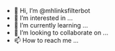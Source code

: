 - 👋 Hi, I’m @mhlinksfilterbot
- 👀 I’m interested in ...
- 🌱 I’m currently learning ...
- 💞️ I’m looking to collaborate on ...
- 📫 How to reach me ...

<!---
mhlinksfilterbot/mhlinksfilterbot is a ✨ special ✨ repository because its `README.md` (this file) appears on your GitHub profile.
You can click the Preview link to take a look at your changes.
--->

